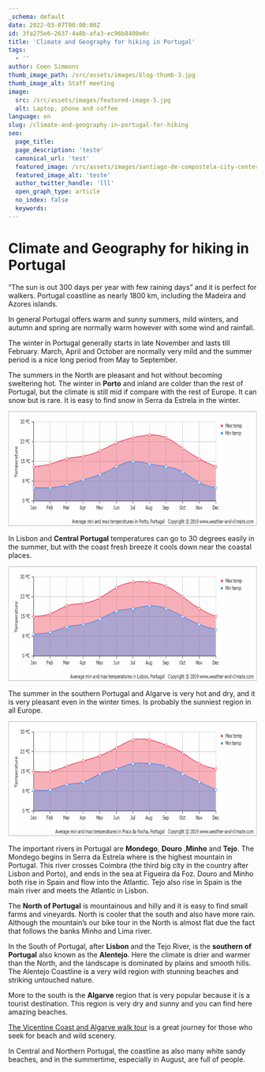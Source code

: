 ```yaml
---
_schema: default
date: 2022-03-07T00:00:00Z
id: 3fa275e6-2637-4a8b-afa3-ec96b8400e0c
title: 'Climate and Geography for hiking in Portugal'
tags:
  - ''
author: Coen Simmons
thumb_image_path: /src/assets/images/blog-thumb-3.jpg
thumb_image_alt: Staff meeting
image:
  src: /src/assets/images/featured-image-5.jpg
  alt: Laptop, phone and coffee
language: en
slug: /climate-and-geography-in-portugal-for-hiking
seo:
  page_title:
  page_description: 'teste'
  canonical_url: 'test'
  featured_image: /src/assets/images/santiago-de-compostela-city-center.jpg
  featured_image_alt: 'teste'
  author_twitter_handle: 'lll'
  open_graph_type: article
  no_index: false
  keywords:
---
```


# **Climate and Geography for hiking in Portugal**

“The sun is out 300 days per year with few raining days” and it is perfect for
walkers. Portugal coastline as nearly 1800 km, including the Madeira and Azores
islands.

In general Portugal offers warm and sunny summers, mild winters, and autumn and
spring are normally warm however with some wind and rainfall.

The winter in Portugal generally starts in late November and lasts till
February. March, April and October are normally very mild and the summer period
is a nice long period from May to September.

The summers in the North are pleasant and hot without becoming sweltering hot.
The winter in **Porto** and inland are colder than the rest of Portugal, but the
climate is still mid if compare with the rest of Europe. It can snow but is
rare. It is easy to find snow in Serra da Estrela in the winter.

<img src="/src/assets/images/average-temperature-portugal-porto.png" height="232" width="702" />

In Lisbon and **Central Portugal** temperatures can go to 30 degrees easily in
the summer, but with the coast fresh breeze it cools down near the coastal
places.

<img src="/src/assets/images/average-temperature-portugal-lisbon.png" height="232" width="702" />

The summer in the southern Portugal and Algarve is very hot and dry, and it is
very pleasant even in the winter times. Is probably the sunniest region in all
Europe.

<img src="/src/assets/images/average-temperature-portugal-vila-nova-de-milfontes.png" height="232" width="702" />

The important rivers in Portugal are **Mondego**, **Douro** ,**Minho** and
**Tejo**. The Mondego begins in Serra da Estrela where is the highest mountain
in Portugal. This river crosses Coimbra (the third big city in the country after
Lisbon and Porto), and ends in the sea at Figueira da Foz. Douro and Minho both
rise in Spain and flow into the Atlantic. Tejo also rise in Spain is the main
river and meets the Atlantic in Lisbon.

The **North of Portugal** is mountainous and hilly and it is easy to find small
farms and vineyards. North is cooler that the south and also have more rain.
Although the mountain’s our bike tour in the North is almost flat due the fact
that follows the banks Minho and Lima river.

In the South of Portugal, after **Lisbon** and the Tejo River, is the **southern
of Portugal** also known as the **Alentejo**. Here the climate is drier and
warmer than the North, and the landscape is dominated by plains and smooth
hills. The Alentejo Coastline is a very wild region with stunning beaches and
striking untouched nature.

More to the south is the **Algarve** region that is very popular because it is a
tourist destination. This region is very dry and sunny and you can find here
amazing beaches.

<a href="/hiking-vicentine-southeast-portugal-coast" rel="nofollow">The
Vicentine Coast and Algarve walk tour</a> is a great journey for those who seek
for beach and wild scenery.

In Central and Northern Portugal, the coastline as also many white sandy
beaches, and in the summertime, especially in August, are full of people.
